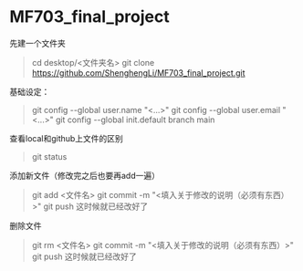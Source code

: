 # MF703_final_project

先建一个文件夹
>cd desktop/<文件夹名>
>git clone https://github.com/ShenghengLi/MF703_final_project.git 

基础设定：
>git config --global user.name "<...>"
>git config --global user.email "<...>"
>git config --global init.default branch main

查看local和github上文件的区别
>git status

添加新文件（修改完之后也要再add一遍）
>git add <文件名>
>git commit -m "<填入关于修改的说明（必须有东西）>"
>git push 这时候就已经改好了

删除文件
>git rm <文件名>
>git commit -m "<填入关于修改的说明（必须有东西）>"
>git push 这时候就已经改好了